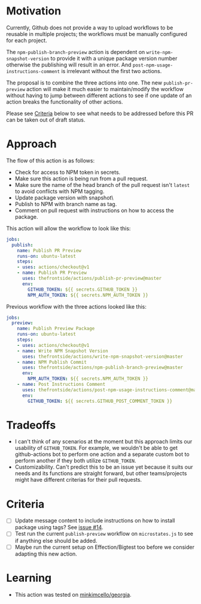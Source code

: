 # Motivation
Currently, Github does not provide a way to upload workflows to be reusable in multiple projects; the workflows must be manually configured for each project.

The `npm-publish-branch-preview` action is dependent on `write-npm-snapshot-version` to provide it with a unique package version number otherwise the publishing will result in an error. And `post-npm-usage-instructions-comment` is irrelevant without the first two actions.

The proposal is to combine the three actions into one. The new `publish-pr-preview` action will make it much easier to maintain/modify the workflow without having to jump between different actions to see if one update of an action breaks the functionality of other actions.

Please see [Criteria](#Criteria) below to see what needs to be addressed before this PR can be taken out of draft status.

# Approach
The flow of this action is as follows:
- Check for access to NPM token in secrets.
- Make sure this action is being run from a pull request.
- Make sure the name of the head branch of the pull request isn't `latest` to avoid conflicts with NPM tagging.
- Update package version with snapshot\
- Publish to NPM with branch name as tag.
- Comment on pull request with instructions on how to access the package.

This action will allow the workflow to look like this:
```yml
jobs:
  publish: 
    name: Publish PR Preview
    runs-on: ubuntu-latest
    steps:
    - uses: actions/checkout@v1
    - name: Publish PR Preview
      uses: thefrontside/actions/publish-pr-preview@master
      env:
        GITHUB_TOKEN: ${{ secrets.GITHUB_TOKEN }}
        NPM_AUTH_TOKEN: ${{ secrets.NPM_AUTH_TOKEN }}
```
Previous workflow with the three actions looked like this:
```yml
jobs:
  preview: 
    name: Publish Preview Package
    runs-on: ubuntu-latest
    steps:
    - uses: actions/checkout@v1
    - name: Write NPM Snapshot Version
      uses: thefrontside/actions/write-npm-snapshot-version@master
    - name: NPM Publish Commit
      uses: thefrontside/actions/npm-publish-branch-preview@master
      env:
        NPM_AUTH_TOKEN: ${{ secrets.NPM_AUTH_TOKEN }}
    - name: Post Instructions Comment
      uses: thefrontside/actions/post-npm-usage-instructions-comment@master
      env:
        GITHUB_TOKEN: ${{ secrets.GITHUB_POST_COMMENT_TOKEN }}
```

# Tradeoffs
- I can't think of any scenarios at the moment but this approach limits our usability of `GITHUB_TOKEN`. For example, we wouldn't be able to get github-actions bot to perform one action and a separate custom bot to perform another if they both utilize `GITHUB_TOKEN`.
- Customizability. Can't predict this to be an issue yet because it suits our needs and its functions are straight forward, but other teams/projects might have different criterias for their pull requests.

# Criteria
- [ ] Update message content to include instructions on how to install package using tags? See [issue #14](https://github.com/thefrontside/actions/issues/14).
- [ ] Test run the current `publish-preview` workflow on `microstates.js` to see if anything else should be added.
- [ ] Maybe run the current setup on Effection/Bigtest too before we consider adapting this new action.

# Learning
- This action was tested on [minkimcello/georgia](https://github.com/minkimcello/georgia/pull/11).